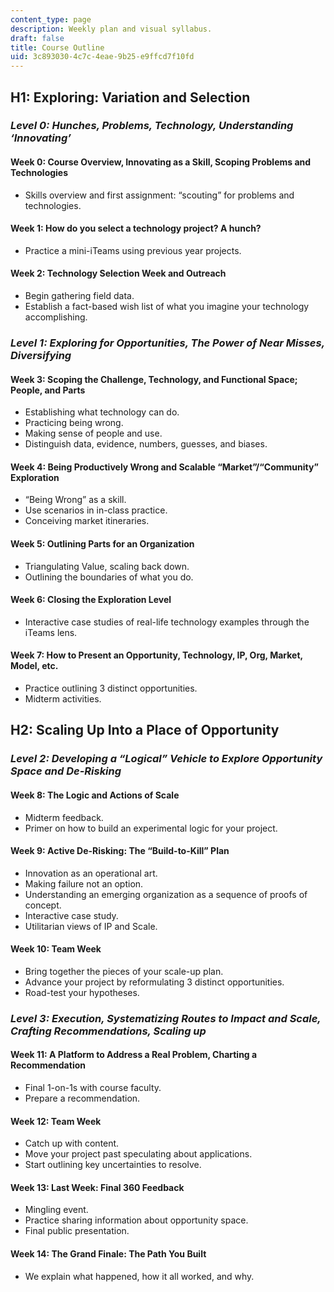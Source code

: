 ```yaml
---
content_type: page
description: Weekly plan and visual syllabus.
draft: false
title: Course Outline
uid: 3c893030-4c7c-4eae-9b25-e9ffcd7f10fd
---
```

## H1: Exploring: Variation and Selection

### *Level 0: Hunches, Problems, Technology, Understanding ‘Innovating’*

#### Week 0: Course Overview, Innovating as a Skill, Scoping Problems and Technologies

- Skills overview and first assignment: “scouting” for problems and technologies.

#### Week 1: How do you select a technology project? A hunch?

- Practice a mini-iTeams using previous year projects.

#### Week 2: Technology Selection Week and Outreach

- Begin gathering field data. 
- Establish a fact-based wish list of what you imagine your technology accomplishing.

### *Level 1: Exploring for Opportunities, The Power of Near Misses, Diversifying*

#### Week 3: Scoping the Challenge, Technology, and Functional Space; People, and Parts

- Establishing what technology can do. 
- Practicing being wrong. 
- Making sense of people and use. 
- Distinguish data, evidence, numbers, guesses, and biases.

#### Week 4: Being Productively Wrong and Scalable “Market”/“Community” Exploration

- “Being Wrong” as a skill. 
- Use scenarios in in-class practice. 
- Conceiving market itineraries.

#### Week 5: Outlining Parts for an Organization

- Triangulating Value, scaling back down.
- Outlining the boundaries of what you do.

#### Week 6: Closing the Exploration Level

- Interactive case studies of real-life technology examples through the iTeams lens.

#### Week 7: How to Present an Opportunity, Technology, IP, Org, Market, Model, etc. 

- Practice outlining 3 distinct opportunities.
- Midterm activities.

## H2: Scaling Up Into a Place of Opportunity

### *Level 2: Developing a “Logical” Vehicle to Explore Opportunity Space and De-Risking*

#### Week 8: The Logic and Actions of Scale

- Midterm feedback.
- Primer on how to build an experimental logic for your project.

#### Week 9: Active De-Risking: The “Build-to-Kill” Plan

- Innovation as an operational art. 
- Making failure not an option. 
- Understanding an emerging organization as a sequence of proofs of concept. 
- Interactive case study. 
- Utilitarian views of IP and Scale.

#### Week 10: Team Week

- Bring together the pieces of your scale-up plan. 
- Advance your project by reformulating 3 distinct opportunities. 
- Road-test your hypotheses.

### *Level 3: Execution, Systematizing Routes to Impact and Scale, Crafting Recommendations, Scaling up*

#### Week 11: A Platform to Address a Real Problem, Charting a Recommendation

- Final 1-on-1s with course faculty.
- Prepare a recommendation.

#### Week 12: Team Week

- Catch up with content.
- Move your project past speculating about applications.
- Start outlining key uncertainties to resolve.

#### Week 13: Last Week: Final 360 Feedback

- Mingling event. 
- Practice sharing information about opportunity space.
- Final public presentation.

#### Week 14: The Grand Finale: The Path You Built

- We explain what happened, how it all worked, and why.